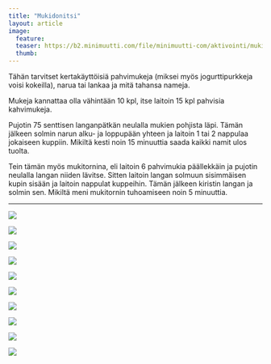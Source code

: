 ```yaml
---
title: "Mukidonitsi"
layout: article
image:
  feature:
  teaser: https://b2.minimuutti.com/file/minimuutti-com/aktivointi/mukidonitsi/DSC38826-245px.jpg
  thumb:
---
```


Tähän tarvitset kertakäyttöisiä pahvimukeja (miksei myös jogurttipurkkeja voisi kokeilla), narua tai lankaa ja mitä tahansa nameja.

Mukeja kannattaa olla vähintään 10 kpl, itse laitoin 15 kpl pahvisia kahvimukeja.

Pujotin 75 senttisen langanpätkän neulalla mukien pohjista läpi. Tämän jälkeen solmin narun alku- ja loppupään yhteen ja laitoin 1 tai 2 nappulaa jokaiseen kuppiin. Mikiltä kesti noin 15 minuuttia saada kaikki namit ulos tuolta.

Tein tämän myös mukitornina, eli laitoin 6 pahvimukia päällekkäin ja pujotin neulalla langan niiden lävitse. Sitten laitoin langan solmuun sisimmäisen kupin sisään ja laitoin nappulat kuppeihin. Tämän jälkeen kiristin langan ja solmin sen. Mikiltä meni mukitornin tuhoamiseen noin 5 minuuttia.

---

[![](https://b2.minimuutti.com/file/minimuutti-com/aktivointi/mukidonitsi/DSC38826-800px.jpg)](https://dl.dropboxusercontent.com/sh/ea1wtnz7z734o12/AADkw4xySqkflNTUPlVhO4coa/aktivointi/mukidonitsi/DSC38826.jpg)

[![](https://b2.minimuutti.com/file/minimuutti-com/aktivointi/mukidonitsi/DSC38828-800px.jpg)](https://dl.dropboxusercontent.com/sh/ea1wtnz7z734o12/AAAX0d2p5rotULtHYwC27Ifoa/aktivointi/mukidonitsi/DSC38828.jpg)

[![](https://b2.minimuutti.com/file/minimuutti-com/aktivointi/mukidonitsi/DSC38847-800px.jpg)](https://dl.dropboxusercontent.com/sh/ea1wtnz7z734o12/AACJfP9BSmsGiv0liXSmr982a/aktivointi/mukidonitsi/DSC38847.jpg)

[![](https://b2.minimuutti.com/file/minimuutti-com/aktivointi/mukidonitsi/DSC38923-800px.jpg)](https://dl.dropboxusercontent.com/sh/ea1wtnz7z734o12/AABpuKZXcaqCKILZGlRLMS2ma/aktivointi/mukidonitsi/DSC38923.jpg)

[![](https://b2.minimuutti.com/file/minimuutti-com/aktivointi/mukidonitsi/DSC38964-800px.jpg)](https://dl.dropboxusercontent.com/sh/ea1wtnz7z734o12/AAA15K1MrbXYN81QKrGOo0PWa/aktivointi/mukidonitsi/DSC38964.jpg)

[![](https://b2.minimuutti.com/file/minimuutti-com/aktivointi/mukidonitsi/DSC39079-800px.jpg)](https://dl.dropboxusercontent.com/sh/ea1wtnz7z734o12/AAAbvu0Lf5OYZ-3W6dhlVTv8a/aktivointi/mukidonitsi/DSC39079.jpg)

[![](https://b2.minimuutti.com/file/minimuutti-com/aktivointi/mukidonitsi/DSC39125-800px.jpg)](https://dl.dropboxusercontent.com/sh/ea1wtnz7z734o12/AABUIjyL0JzTQ3DVLZbKeO9Ea/aktivointi/mukidonitsi/DSC39125.jpg)

[![](https://b2.minimuutti.com/file/minimuutti-com/aktivointi/mukidonitsi/DSC40762-800px.jpg)](https://dl.dropboxusercontent.com/sh/ea1wtnz7z734o12/AAACTrG7BxWip5YvhzW9bDPSa/aktivointi/mukidonitsi/DSC40762.jpg)

[![](https://b2.minimuutti.com/file/minimuutti-com/aktivointi/mukidonitsi/DSC40773-800px.jpg)](https://dl.dropboxusercontent.com/sh/ea1wtnz7z734o12/AAAF-64RSgH90ib19vGEfOjga/aktivointi/mukidonitsi/DSC40773.jpg)

[![](https://b2.minimuutti.com/file/minimuutti-com/aktivointi/mukidonitsi/DSC40815-800px.jpg)](https://dl.dropboxusercontent.com/sh/ea1wtnz7z734o12/AACwsFlXIjl1-BfpZiaWET5Ia/aktivointi/mukidonitsi/DSC40815.jpg)
